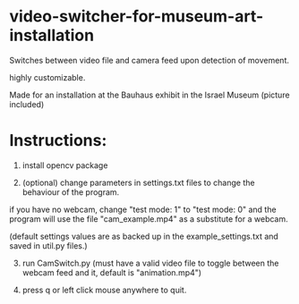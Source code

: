 # video-switcher-for-museum-art-installation
Switches between video file and camera feed upon detection of movement.

highly customizable.

Made for an installation at the Bauhaus exhibit in the Israel Museum (picture included)

# Instructions:
1) install opencv package

2) (optional) change parameters in settings.txt files to change the behaviour of the program.

if you have no webcam, change "test mode: 1" to "test mode: 0" and the program will use the file "cam_example.mp4" as a substitute for a webcam.

(default settings values are as backed up in the example_settings.txt and saved in util.py files.)

3) run CamSwitch.py (must have a valid video file to toggle between the webcam feed and it, default is "animation.mp4")

4) press q or left click mouse anywhere to quit.

